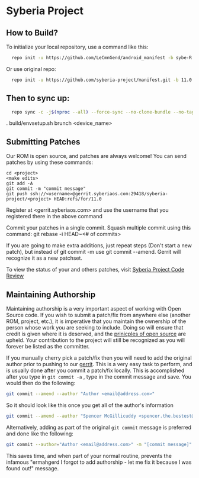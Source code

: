 Syberia Project
====================

How to Build?
-------------

To initialize your local repository, use a 
command like this:
```bash
  repo init -u https://github.com/LeCmnGend/android_manifest -b sybe-R --depth=1
```

Or use original repo:
```bash
  repo init -u https://github.com/syberia-project/manifest.git -b 11.0
```
  
Then to sync up:
----------------

```bash
  repo sync -c -j$(nproc --all) --force-sync --no-clone-bundle --no-tags
```

   . build/envsetup.sh
       brunch <device_name>

Submitting Patches
------------------
Our ROM is open source, and patches are always welcome!
You can send patches by using these commands:

    cd <project>
    <make edits>
    git add -A
    git commit -m "commit message"
    git push ssh://<username>@gerrit.syberiaos.com:29418/syberia-project/<project> HEAD:refs/for/11.0

Register at <gerrit.syberiaos.com> and use the username that you registered there in the above command

Commit your patches in a single commit. Squash multiple commit using this command: git rebase -i HEAD~<# of commits>

If you are going to make extra additions, just repeat steps (Don't start a new patch), but instead of git commit -m
use git commit --amend. Gerrit will recognize it as a new patchset.

To view the status of your and others patches, visit [Syberia Project Code Review](https://gerrit.syberiaos.com)

Maintaining Authorship
----------------------
Maintaining authorship is a very important aspect of working with Open Source code. If you wish to submit a patch/fix
from anywhere else (another ROM, project, etc.), it is imperative that you maintain the ownership of the person whose
work you are seeking to include. Doing so will ensure that credit is given where it is deserved, and the [prinicples of open source](http://opensource.org/docs/osd)
are upheld. Your contribution to the project will still be recognized as you will forever be listed as the committer.

If you manually cherry pick a patch/fix then you will need to add the original author prior to pushing to our [gerrit](https://gerrit.syberiaos.com).
This is a very easy task to perform, and is usually done after you commit a patch/fix locally. This is accomplished
after you type in `git commit -a` , type in the commit message and save. You would then do the following:

```bash
git commit --amend --author "Author <email@address.com>"
```

So it should look like this once you get all of the author's information

```bash
git commit --amend --author "Spencer McGillicuddy <spencer.the.bestest@gmail.com>"
```

Alternatively, adding as part of the original `git commit` message is preferred and done like the following:

```bash
git commit --author="Author <email@address.com>" -m "[commit message]"
```

This saves time, and when part of your normal routine, prevents the infamous "ermahgerd I forgot to add authorship -
let me fix it because I was found out!" message.